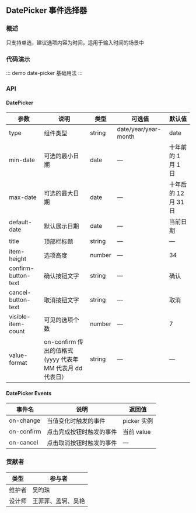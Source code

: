 ## DatePicker 事件选择器

### 概述

只支持单选，建议选项内容为时间，适用于输入时间的场景中

### 代码演示

::: demo date-picker
基础用法
:::

### API

#### DatePicker
| 参数      | 说明          | 类型      | 可选值                           | 默认值  |
|---------- |-------------- |---------- |--------------------------------  |-------- |
| type | 组件类型 | string | date/year/year-month | date |
| min-date | 可选的最小日期 | date | — | 十年前的 1 月 1 日 |
| max-date | 可选的最大日期 | date | — | 十年后的 12 月 31 日 |
| default-date | 默认展示日期 | date | — | 当前日期 |
| title | 顶部栏标题 | string | — | — |
| item-height | 选项高度 | number | — | 34 |
| confirm-button-text | 确认按钮文字 | string | — | 确认 |
| cancel-button-text | 取消按钮文字 | string | — | 取消 |
| visible-item-count | 可见的选项个数 | number | — | 7 |
| value-format | on-confirm 传出的值格式 (yyyy 代表年 MM 代表月 dd 代表日） | string | — | — |

#### DatePicker Events
| 事件名      | 说明          | 返回值                           |
|---------- |-------------- |--------------------------------  |
| on-change | 当值变化时触发的事件 | picker 实例 |
| on-confirm | 点击完成按钮时触发的事件 | 当前 value |
| on-cancel | 点击取消按钮时触发的事件 | — |

### 贡献者
| 类型       | 参与者                          |
|---------- |--------------------------------  |
| 维护者 | 吴昀珠 |
| 设计师 | 王菲菲、孟轲、吴艳 |

